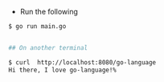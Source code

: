 - Run the following 

```bash
$ go run main.go  


## On another terminal

$ curl  http://localhost:8080/go-language
Hi there, I love go-language!% 
```